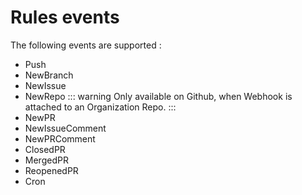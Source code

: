 # Rules events

The following events are supported :

- Push
- NewBranch
- NewIssue
- NewRepo
  ::: warning
  Only available on Github, when Webhook is attached to an Organization Repo.
  :::
- NewPR
- NewIssueComment
- NewPRComment
- ClosedPR
- MergedPR
- ReopenedPR
- Cron
